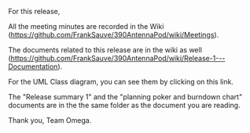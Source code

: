 For this release, 

All the meeting minutes are recorded in the Wiki (https://github.com/FrankSauve/390AntennaPod/wiki/Meetings). 

The documents related to this release are in the wiki as well (https://github.com/FrankSauve/390AntennaPod/wiki/Release-1---Documentation). 

For the UML Class diagram, you can see them by clicking on this link. 

The "Release summary 1" and the "planning poker and burndown chart" documents are in the the same folder as the document you are reading. 

Thank you, 
Team Omega. 